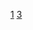 [1](https://github.com/kamneva/PovRay/tree/lodge)
[3](https://github.com/kamneva/PovRay/blob/wild-bedbugs)
